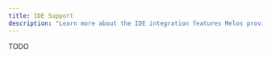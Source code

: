 ```yaml
---
title: IDE Support
description: "Learn more about the IDE integration features Melos provides for IntelliJ and Vscode."
---
```


TODO
